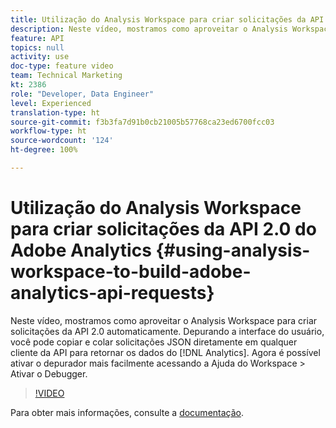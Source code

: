```yaml
---
title: Utilização do Analysis Workspace para criar solicitações da API 2.0 do Adobe Analytics
description: Neste vídeo, mostramos como aproveitar o Analysis Workspace para criar solicitações da API 2.0 automaticamente. Depurando a interface do usuário, você pode copiar e colar solicitações JSON diretamente em qualquer cliente da API para retornar os dados do Analytics.
feature: API
topics: null
activity: use
doc-type: feature video
team: Technical Marketing
kt: 2386
role: "Developer, Data Engineer"
level: Experienced
translation-type: ht
source-git-commit: f3b3fa7d91b0cb21005b57768ca23ed6700fcc03
workflow-type: ht
source-wordcount: '124'
ht-degree: 100%

---
```



# Utilização do Analysis Workspace para criar solicitações da API 2.0 do Adobe Analytics {#using-analysis-workspace-to-build-adobe-analytics-api-requests}

Neste vídeo, mostramos como aproveitar o Analysis Workspace para criar solicitações da API 2.0 automaticamente. Depurando a interface do usuário, você pode copiar e colar solicitações JSON diretamente em qualquer cliente da API para retornar os dados do [!DNL Analytics]. Agora é possível ativar o depurador mais facilmente acessando a Ajuda do Workspace > Ativar o Debugger.

>[!VIDEO](https://video.tv.adobe.com/v/25890/?quality=12)

Para obter mais informações, consulte a [documentação](https://www.adobe.io/apis/experiencecloud/analytics/docs.html#!AdobeDocs/analytics-2.0-apis/master/reporting-tricks.md).
